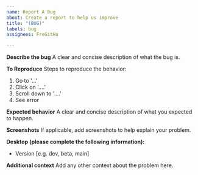 ```yaml
---
name: Report A Bug
about: Create a report to help us improve
title: "(BUG)"
labels: bug
assignees: FreGitHu

---
```


**Describe the bug**
A clear and concise description of what the bug is.

**To Reproduce**
Steps to reproduce the behavior:
1. Go to '...'
2. Click on '....'
3. Scroll down to '....'
4. See error

**Expected behavior**
A clear and concise description of what you expected to happen.

**Screenshots**
If applicable, add screenshots to help explain your problem.

**Desktop (please complete the following information):**
 - Version [e.g. dev, beta, main]


**Additional context**
Add any other context about the problem here.
